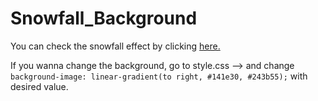 # Snowfall_Background

You can check the snowfall effect by clicking [here.](https://peace0907.me/snowfall_background/)

If you wanna change the background, go to style.css --> and change `background-image: linear-gradient(to right, #141e30, #243b55);` with desired value.
